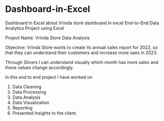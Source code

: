 # Dashboard-in-Excel
Dashboard in Excel about Vrinda store dashboard in excel
End-to-End Data Analytics Project using Excel

Project Name: Vrinda Store Data Analysis

Objective: Vrinda Store wants to create its annual sales report for 2022, so that they can understand their customers and increase more saes in 2023.

Through Slicers I can understand visually which month has more sales and these values change accordingly.

In this end to end project I have worked on
1. Data Cleaning
2. Data Processing
3. Data Analysis
4. Data Visualization
5. Reporting
6. Presented Insights to the client.

